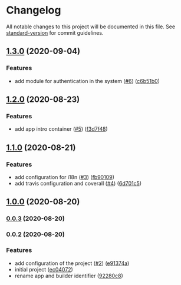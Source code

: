 # Changelog

All notable changes to this project will be documented in this file. See [standard-version](https://github.com/conventional-changelog/standard-version) for commit guidelines.

## [1.3.0](https://github.com/Alver23/cas-entertainment-app-mobile/compare/v1.2.0...v1.3.0) (2020-09-04)


### Features

* add module for authentication in the system ([#6](https://github.com/Alver23/cas-entertainment-app-mobile/issues/6)) ([c6b51b0](https://github.com/Alver23/cas-entertainment-app-mobile/commit/c6b51b0c0e82fda154be325322a17ea3c073e437))

## [1.2.0](https://github.com/Alver23/cas-entertainment-app-mobile/compare/v1.1.0...v1.2.0) (2020-08-23)


### Features

* add app intro container ([#5](https://github.com/Alver23/cas-entertainment-app-mobile/issues/5)) ([f3d7f48](https://github.com/Alver23/cas-entertainment-app-mobile/commit/f3d7f48259281c6abf448ba2a148a0105447c913))

## [1.1.0](https://github.com/Alver23/cas-entertainment-app-mobile/compare/v1.0.0...v1.1.0) (2020-08-21)


### Features

* add configuration for i18n ([#3](https://github.com/Alver23/cas-entertainment-app-mobile/issues/3)) ([fb90109](https://github.com/Alver23/cas-entertainment-app-mobile/commit/fb90109b58170191db1dcbe2055fea4f065e86c1))
* add travis configuration and coverall ([#4](https://github.com/Alver23/cas-entertainment-app-mobile/issues/4)) ([6d701c5](https://github.com/Alver23/cas-entertainment-app-mobile/commit/6d701c55f09eac892bc14b6955ea40addf080433))

## [1.0.0](https://github.com/Alver23/cas-entertainment-app-mobile/compare/v0.0.3...v1.0.0) (2020-08-20)

### [0.0.3](https://github.com/Alver23/cas-entertainment-app-mobile/compare/v0.0.2...v0.0.3) (2020-08-20)

### 0.0.2 (2020-08-20)


### Features

* add configuration of the project ([#2](https://github.com/Alver23/cas-entertainment-app-mobile/issues/2)) ([e91374a](https://github.com/Alver23/cas-entertainment-app-mobile/commit/e91374a268d8928b503b032774d87cfe02d7eddd))
* initial project ([ec04072](https://github.com/Alver23/cas-entertainment-app-mobile/commit/ec04072cb4026d32a2e5bc2d62744741e3923f61))
* rename app and builder identifier ([92280c8](https://github.com/Alver23/cas-entertainment-app-mobile/commit/92280c8895c49202e6587dc6a13a58d2458b7ef3))

